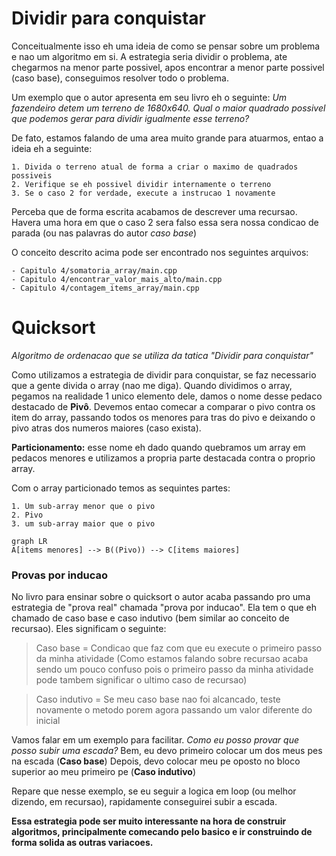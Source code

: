 # Dividir para conquistar
Conceitualmente isso eh uma ideia de como se pensar sobre um problema e nao um algoritmo em si. A estrategia seria dividir o problema, ate chegarmos na menor parte possivel, apos encontrar a menor parte possivel (caso base), conseguimos resolver todo o problema.

Um exemplo que o autor apresenta em seu livro eh o seguinte: *Um fazendeiro detem um terreno de 1680x640. Qual o maior quadrado possivel que podemos gerar para dividir igualmente esse terreno?*

De fato, estamos falando de uma area muito grande para atuarmos, entao a ideia eh a seguinte:
    
    1. Divida o terreno atual de forma a criar o maximo de quadrados possiveis
    2. Verifique se eh possivel dividir internamente o terreno
    3. Se o caso 2 for verdade, execute a instrucao 1 novamente

Perceba que de forma escrita acabamos de descrever uma recursao. Havera uma hora em que o caso 2 sera falso essa sera nossa condicao de parada (ou nas palavras do autor *caso base*)

O conceito descrito acima pode ser encontrado nos seguintes arquivos:

    - Capitulo 4/somatoria_array/main.cpp
    - Capitulo 4/encontrar_valor_mais_alto/main.cpp
    - Capitulo 4/contagem_items_array/main.cpp

# Quicksort
*Algoritmo de ordenacao que se utiliza da tatica "Dividir para conquistar"*

Como utilizamos a estrategia de dividir para conquistar, se faz necessario que a gente divida o array (nao me diga). Quando dividimos o array, pegamos na realidade 1 unico elemento dele, damos o nome desse pedaco destacado de **Pivô**. Devemos entao comecar a comparar o pivo contra os item do array, passando todos os menores para tras do pivo e deixando o pivo atras dos numeros maiores (caso exista).

**Particionamento:** esse nome eh dado quando quebramos um array em pedacos menores e utilizamos a propria parte destacada contra o proprio array.

Com o array particionado temos as sequintes partes:

    1. Um sub-array menor que o pivo
    2. Pivo
    3. um sub-array maior que o pivo

```mermaid
graph LR
A[items menores] --> B((Pivo)) --> C[items maiores]
```

### Provas por inducao
No livro para ensinar sobre o quicksort o autor acaba passando pro uma estrategia de "prova real" chamada "prova por inducao". Ela tem o que eh chamado de caso base e caso indutivo (bem similar ao conceito de recursao). Eles significam o seguinte:

> Caso base = Condicao que faz com que eu execute o primeiro passo da minha atividade (Como estamos falando sobre recursao acaba sendo um pouco confuso pois o primeiro passo da minha atividade pode tambem significar o ultimo caso de recursao)

> Caso indutivo = Se meu caso base nao foi alcancado, teste novamente o metodo porem agora passando um valor diferente do inicial

Vamos falar em um exemplo para facilitar. 
*Como eu posso provar que posso subir uma escada?*
Bem, eu devo primeiro colocar um dos meus pes na escada (**Caso base**)
Depois, devo colocar meu pe oposto no bloco superior ao meu primeiro pe (**Caso indutivo**)

Repare que nesse exemplo, se eu seguir a logica em loop (ou melhor dizendo, em recursao), rapidamente conseguirei subir a escada.

**Essa estrategia pode ser muito interessante na hora de construir algoritmos, principalmente comecando pelo basico e ir construindo de forma solida as outras variacoes.**